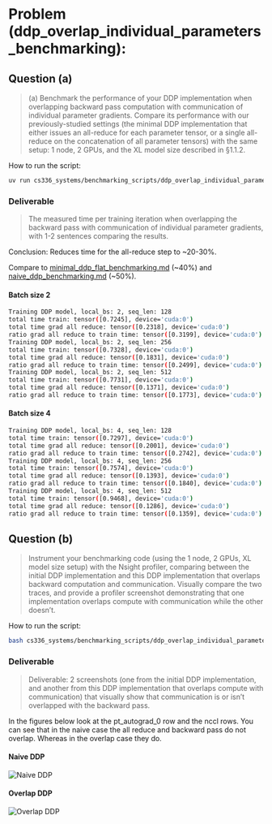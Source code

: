 # Problem (ddp_overlap_individual_parameters_benchmarking):

## Question (a)
> (a) Benchmark the performance of your DDP implementation when overlapping backward pass computation with communication of individual parameter gradients. Compare its performance with
> our previously-studied settings (the minimal DDP implementation that either issues an all-reduce
> for each parameter tensor, or a single all-reduce on the concatenation of all parameter tensors)
> with the same setup: 1 node, 2 GPUs, and the XL model size described in §1.1.2.

How to run the script:
```bash
uv run cs336_systems/benchmarking_scripts/ddp_overlap_individual_parameters_benchmarking.py
```

### Deliverable
> The measured time per training iteration when overlapping the backward pass
> with communication of individual parameter gradients, with 1-2 sentences comparing the results.

Conclusion: Reduces time for the all-reduce step to ~20-30%. 

Compare to [minimal_ddp_flat_benchmarking.md](minimal_ddp_flat_benchmarking.md) (~40%) and [naive_ddp_benchmarking.md](naive_ddp_benchmarking.md) (~50%).

#### Batch size 2

```bash
Training DDP model, local_bs: 2, seq_len: 128
total time train: tensor([0.7245], device='cuda:0')
total time grad all reduce: tensor([0.2318], device='cuda:0')
ratio grad all reduce to train time: tensor([0.3199], device='cuda:0')
Training DDP model, local_bs: 2, seq_len: 256
total time train: tensor([0.7328], device='cuda:0')
total time grad all reduce: tensor([0.1831], device='cuda:0')
ratio grad all reduce to train time: tensor([0.2499], device='cuda:0')
Training DDP model, local_bs: 2, seq_len: 512
total time train: tensor([0.7731], device='cuda:0')
total time grad all reduce: tensor([0.1371], device='cuda:0')
ratio grad all reduce to train time: tensor([0.1773], device='cuda:0')
```

#### Batch size 4

```bash
Training DDP model, local_bs: 4, seq_len: 128
total time train: tensor([0.7297], device='cuda:0')
total time grad all reduce: tensor([0.2001], device='cuda:0')
ratio grad all reduce to train time: tensor([0.2742], device='cuda:0')
Training DDP model, local_bs: 4, seq_len: 256
total time train: tensor([0.7574], device='cuda:0')
total time grad all reduce: tensor([0.1393], device='cuda:0')
ratio grad all reduce to train time: tensor([0.1840], device='cuda:0')
Training DDP model, local_bs: 4, seq_len: 512
total time train: tensor([0.9468], device='cuda:0')
total time grad all reduce: tensor([0.1286], device='cuda:0')
ratio grad all reduce to train time: tensor([0.1359], device='cuda:0')
```

## Question (b)

> Instrument your benchmarking code (using the 1 node, 2 GPUs, XL model size setup) with the
> Nsight profiler, comparing between the initial DDP implementation and this DDP implementation that overlaps backward computation and communication. Visually compare the two traces,
> and provide a profiler screenshot demonstrating that one implementation overlaps compute with
> communication while the other doesn’t.

How to run the script:
```bash
bash cs336_systems/benchmarking_scripts/ddp_overlap_individual_parameters_benchmarking_nvtx.sh
```
### Deliverable
> Deliverable: 2 screenshots (one from the initial DDP implementation, and another from this
> DDP implementation that overlaps compute with communication) that visually show that communication is or isn’t overlapped with the backward pass.

In the figures below look at the pt_autograd_0 row and the nccl rows. You can see that in the naive case the all reduce and backward pass do not overlap. Whereas in the overlap case they do.


#### Naive DDP
![Naive DDP](nsys/ddp_overlap_individual_parameters_benchmarking_nvtx/naive_ddp.png)


#### Overlap DDP
![Overlap DDP](nsys/ddp_overlap_individual_parameters_benchmarking_nvtx/overlap.png)
